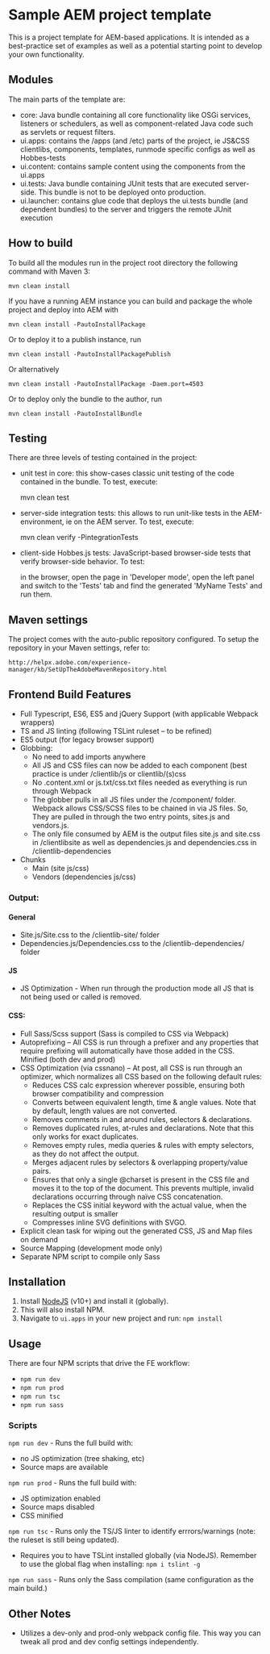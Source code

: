 # Sample AEM project template

This is a project template for AEM-based applications. It is intended as a best-practice set of examples as well as a potential starting point to develop your own functionality.

## Modules

The main parts of the template are:

* core: Java bundle containing all core functionality like OSGi services, listeners or schedulers, as well as component-related Java code such as servlets or request filters.
* ui.apps: contains the /apps (and /etc) parts of the project, ie JS&CSS clientlibs, components, templates, runmode specific configs as well as Hobbes-tests
* ui.content: contains sample content using the components from the ui.apps
* ui.tests: Java bundle containing JUnit tests that are executed server-side. This bundle is not to be deployed onto production.
* ui.launcher: contains glue code that deploys the ui.tests bundle (and dependent bundles) to the server and triggers the remote JUnit execution

## How to build

To build all the modules run in the project root directory the following command with Maven 3:

    mvn clean install

If you have a running AEM instance you can build and package the whole project and deploy into AEM with

    mvn clean install -PautoInstallPackage

Or to deploy it to a publish instance, run

    mvn clean install -PautoInstallPackagePublish

Or alternatively

    mvn clean install -PautoInstallPackage -Daem.port=4503

Or to deploy only the bundle to the author, run

    mvn clean install -PautoInstallBundle

## Testing

There are three levels of testing contained in the project:

* unit test in core: this show-cases classic unit testing of the code contained in the bundle. To test, execute:

    mvn clean test

* server-side integration tests: this allows to run unit-like tests in the AEM-environment, ie on the AEM server. To test, execute:

    mvn clean verify -PintegrationTests

* client-side Hobbes.js tests: JavaScript-based browser-side tests that verify browser-side behavior. To test:

    in the browser, open the page in 'Developer mode', open the left panel and switch to the 'Tests' tab and find the generated 'MyName Tests' and run them.

## Maven settings

The project comes with the auto-public repository configured. To setup the repository in your Maven settings, refer to:

    http://helpx.adobe.com/experience-manager/kb/SetUpTheAdobeMavenRepository.html

## Frontend Build Features

* Full Typescript, ES6, ES5 and jQuery Support (with applicable Webpack wrappers)
* TS and JS linting (following TSLint ruleset – to be refined)
* ES5 output (for legacy browser support)
* Globbing:
    * No need to add imports anywhere
    * All JS and CSS files can now be added to each component (best practice is under /clientlib/js or clientlib/(s)css
    * No .content.xml or js.txt/css.txt files needed as everything is run through Webpack
    * The globber pulls in all JS files under the /component/ folder. Webpack allows CSS/SCSS files to be chained in via JS files. So, They are pulled in through the two entry points, sites.js and vendors.js.
    * The only file consumed by AEM is the output files site.js and site.css in /clientlibsite as well as dependencies.js and dependencies.css in /clientlib-dependencies
* Chunks
    * Main (site js/css)
    * Vendors (dependencies js/css)

### Output:

#### General

* Site.js/Site.css to the /clientlib-site/ folder
* Dependencies.js/Dependencies.css to the /clientlib-dependencies/ folder

#### JS

* JS Optimization - When run through the production mode all JS that is not being used or
called is removed.

#### CSS:

* Full Sass/Scss support (Sass is compiled to CSS via Webpack)
* Autoprefixing – All CSS is run through a prefixer and any properties that require prefixing will automatically have those added in the CSS.
Minified (both dev and prod)
* CSS Optimization (via cssnano) – At post, all CSS is run through an optimizer, which normalizes all CSS based on the following default rules:
    * Reduces CSS calc expression wherever possible, ensuring both browser compatibility and compression
    * Converts between equivalent length, time & angle values. Note that by default, length values are not converted.
    * Removes comments in and around rules, selectors & declarations.
    * Removes duplicated rules, at-rules and declarations. Note that this only works for exact duplicates.
    * Removes empty rules, media queries & rules with empty selectors, as they do not affect the output.
    * Merges adjacent rules by selectors & overlapping property/value pairs.
    * Ensures that only a single @charset is present in the CSS file and moves it to the top of the document. This prevents multiple, invalid declarations occurring through naïve CSS concatenation.
    * Replaces the CSS initial keyword with the actual value, when the resulting output is smaller
    * Compresses inline SVG definitions with SVGO.
* Explicit clean task for wiping out the generated CSS, JS and Map files on demand
* Source Mapping (development mode only)
* Separate NPM script to compile only Sass

## Installation

1. Install [NodeJS](https://nodejs.org/en/download/) (v10+) and install it (globally).
2. This will also install NPM.
3. Navigate to `ui.apps` in your new project and run: `npm install`

## Usage

There are four NPM scripts that drive the FE workflow:

* `npm run dev`
* `npm run prod`
* `npm run tsc`
* `npm run sass`

### Scripts

`npm run dev` - Runs the full build with:

* no JS optimization (tree shaking, etc)
* Source maps are available

`npm run prod` - Runs the full build with:

* JS optimization enabled
* Source maps disabled
* CSS minified

`npm run tsc` - Runs only the TS/JS linter to identify errrors/warnings (note: the ruleset is still being
updated).

* Requires you to have TSLint installed globally (via NodeJS). Remember to use the global flag when
installing: `npm i tslint -g`

`npm run sass` - Runs only the Sass compilation (same configuration as the main build.)

## Other Notes

* Utilizes a dev-only and prod-only webpack config file. This way you can tweak all prod and dev config settings independently.
